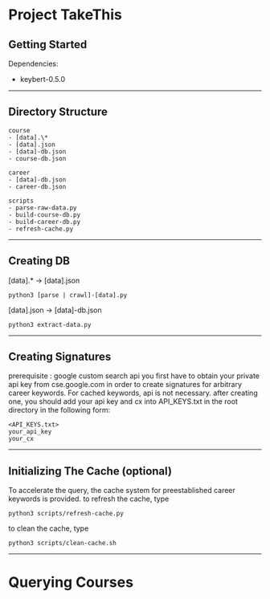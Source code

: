 # Project TakeThis

## Getting Started
Dependencies:
  - keybert-0.5.0

---
## Directory Structure
```
course
- [data].\*
- [data].json
- [data]-db.json
- course-db.json

career
- [data]-db.json
- career-db.json

scripts
- parse-raw-data.py
- build-course-db.py
- build-career-db.py
- refresh-cache.py
```
---
## Creating DB
[data].* -> [data].json
```
python3 [parse | crawl]-[data].py
```

[data].json -> [data]-db.json
```
python3 extract-data.py
```
---
## Creating Signatures
prerequisite : google custom search api
you first have to obtain your private api key from cse.google.com in order to create signatures for arbitrary career keywords.
For cached keywords, api is not necessary.
after creating one, you should add your api key and cx into API_KEYS.txt in the root directory in the following form:
```
<API_KEYS.txt>
your_api_key
your_cx
```
---
## Initializing The Cache (optional)
To accelerate the query, the cache system for preestablished career keywords is provided.
to refresh the cache, type
```
python3 scripts/refresh-cache.py
```

to clean the cache, type
```
python3 scripts/clean-cache.sh
```
---
# Querying Courses
